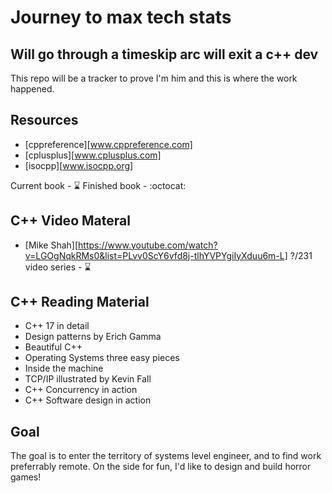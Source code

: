 # Journey to max tech stats

## Will go through a timeskip arc will exit a c++ dev

This repo will be a tracker to prove I'm him and this is where the work happened.


## Resources
* [cppreference][www.cppreference.com]
* [cplusplus][www.cplusplus.com]
* [isocpp][www.isocpp.org]

Current book - :hourglass:
Finished book - :octocat:
## C++ Video Materal
* [Mike Shah][https://www.youtube.com/watch?v=LGOgNqkRMs0&list=PLvv0ScY6vfd8j-tlhYVPYgiIyXduu6m-L] ?/231 video series - :hourglass:

## C++ Reading Material 
* C++ 17 in detail
* Design patterns by Erich Gamma
* Beautiful C++
* Operating Systems three easy pieces
* Inside the machine
* TCP/IP illustrated by Kevin Fall
* C++ Concurrency in action
* C++ Software design in action

## Goal
The goal is to enter the territory of systems level engineer, and to find work
preferrably remote. On the side for fun, I'd like to design and build horror
games!
